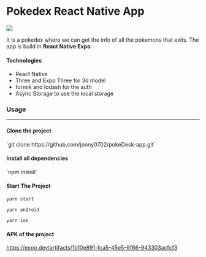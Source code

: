 <h1>Pokedex React Native App</h1>

![](https://firebasestorage.googleapis.com/v0/b/portfolio-fca3e.appspot.com/o/Pokedex.png?alt=media&token=17443364-ebe0-4347-9d1e-aebc1527d2ae)

It is a pokedex where we can get the info of all the pokemons that exits.
The app is build in  **React Native  Expo**.
<h4>Technologies</h4>
<ul>
  <li>React Native</li>
  <li>Three and Expo Three for 3d  model</li>
  <li>formik and lodash for the auth</li>
  <li>Async Storage to use the local storage</li>
</ul>

<h3>Usage</h3>

------------
<h4>Clone the project</h4>
`git clone https://github.com/jonny0702/pokeDesk-app.git`

<h4>Install all dependencies</h4>
`npm install`

<h4>Start The Project</h4>

`yarn start`

`yarn android`

`yarn ios`

<h4>APK of the project</h4>

https://expo.dev/artifacts/1b10e891-fca5-45e5-9f66-943303acfcf3

